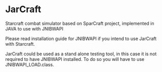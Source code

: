 JarCraft
========

Starcraft combat simulator based on SparCraft project, implemented in JAVA to use with JNIBWAPI

Please read installation guide for JNIBWAPI if you intend to use JarCraft with Starcraft.

JarCraft could be used as a stand alone testing tool, in this case it is not required to have JNIBWAPI installed. To do so you will have to use JNIBWAPI_LOAD.class.
